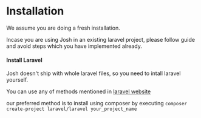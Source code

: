 # Installation

We assume you are doing a fresh installation.

Incase you are using Josh in an existing laravel project, please follow guide and avoid steps which you have implemented already.

#### Install Laravel
Josh doesn't ship with whole laravel files, so you need to intall laravel yourself.

You can use any of methods mentioned in [laravel website](http://laravel.com/docs/4.2/installation)

our preferred method is to install using composer by executing ```composer create-project laravel/laravel your_project_name```

